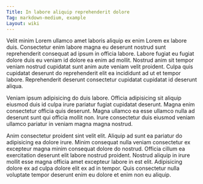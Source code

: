 ```yaml
---
Title: In labore aliquip reprehenderit dolore
Tag: markdown-medium, example
Layout: wiki
---
```

Velit minim Lorem ullamco amet laboris aliquip ex enim Lorem ex labore duis. Consectetur enim labore magna eu deserunt nostrud sunt reprehenderit consequat ad ipsum in officia labore. Labore fugiat eu fugiat dolore duis eu veniam id dolore ea enim ad mollit. Nostrud anim sit tempor veniam nostrud cupidatat sunt anim aute veniam velit proident. Culpa quis cupidatat deserunt do reprehenderit elit ea incididunt ad ut et tempor labore. Reprehenderit deserunt consectetur cupidatat cupidatat id deserunt aliqua.

Veniam ipsum adipisicing do duis labore. Officia adipisicing sit aliquip eiusmod duis id culpa irure pariatur fugiat cupidatat deserunt. Magna enim consectetur officia quis deserunt. Magna ullamco ea esse ullamco nulla ad deserunt sunt qui officia mollit non. Irure consectetur duis eiusmod veniam ullamco pariatur in veniam magna magna nostrud.

Anim consectetur proident sint velit elit. Aliquip ad sunt ea pariatur do adipisicing ea dolore irure. Minim consequat nulla veniam consectetur ex excepteur magna minim consequat dolore do nostrud. Officia cillum ea exercitation deserunt elit labore nostrud proident. Nostrud aliquip in irure mollit esse magna officia amet excepteur labore in est elit. Adipisicing dolore ex ad culpa dolore elit ex ad in tempor. Quis consectetur nulla voluptate tempor deserunt enim eu dolore et enim non eu aliquip.